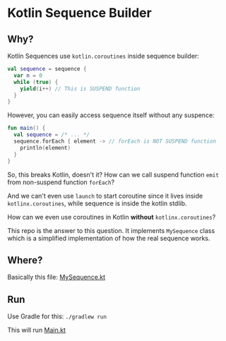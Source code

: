 # Kotlin Sequence Builder

## Why?

Kotlin Sequences use `kotlin.coroutines` inside sequence builder:

```kotlin
val sequence = sequence {
  var n = 0
  while (true) {
    yield(i++) // This is SUSPEND function
  }
}
```

However, you can easily access sequence itself without any suspence:

```kotlin
fun main() {
  val sequence = /* ... */
  sequence.forEach { element -> // forEach is NOT SUSPEND function
    println(element)
  }
}
```

So, this breaks Kotlin, doesn't it? How can we call suspend function `emit`
from non-suspend function `forEach`?

And we can't even use `launch` to start coroutine since it lives inside
`kotlinx.coroutines`, while sequence is inside the kotlin stdlib.

How can we even use coroutines in Kotlin **without** `kotlinx.coroutines`?

This repo is the answer to this question. It implements `MySequence` class which
is a simplified implementation of how the real sequence works.

## Where?

Basically this file: [MySequence.kt](src/main/kotlin/MySequence.kt)

## Run

Use Gradle for this: `./gradlew run`

This will run [Main.kt](src/main/kotlin/Main.kt)

